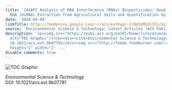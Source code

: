 ```yaml
---
title: '[ASAP] Analysis of RNA Interference (RNAi) Biopesticides: Double-Stranded
  RNA (dsRNA) Extraction from Agricultural Soils and Quantification by RT-qPCR'
date: '2020-04-09'
linkTitle: http://feedproxy.google.com/~r/acs/esthag/~3/Dd1mML6lSIo/acs.est.9b07781
source: 'Environmental Science & Technology: Latest Articles (ACS Publications)'
description: '<p><img src="https://pubs.acs.org/na101/home/literatum/publisher/achs/journals/content/esthag/0/esthag.ahead-of-print/acs.est.9b07781/20200409/images/medium/es9b07781_0001.gif"
  alt="TOC Graphic"/></p><div><cite>Environmental Science & Technology</cite></div><div>DOI:
  10.1021/acs.est.9b07781</div><img src="http://feeds.feedburner.com/~r/acs/esthag/~4/Dd1mML6lSIo"
  height="1" width="1" ...'
disable_comments: true
---
```

<p><img src="https://pubs.acs.org/na101/home/literatum/publisher/achs/journals/content/esthag/0/esthag.ahead-of-print/acs.est.9b07781/20200409/images/medium/es9b07781_0001.gif" alt="TOC Graphic"/></p><div><cite>Environmental Science & Technology</cite></div><div>DOI: 10.1021/acs.est.9b07781</div><img src="http://feeds.feedburner.com/~r/acs/esthag/~4/Dd1mML6lSIo" height="1" width="1" ...